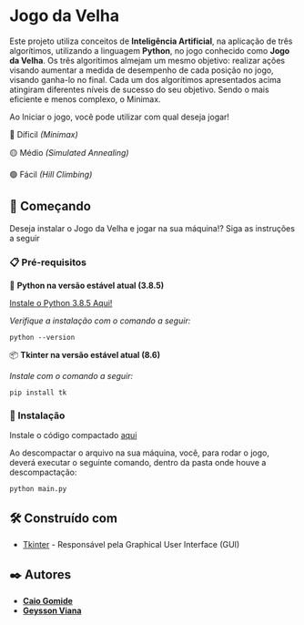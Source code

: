 # Jogo da Velha

Este projeto utiliza conceitos de **Inteligência Artificial**, na aplicação de três algorítimos, utilizando a linguagem **Python**, no jogo conhecido como **Jogo da Velha**. Os três algorítimos almejam um mesmo objetivo: realizar ações visando aumentar a medida de desempenho de cada posição no jogo, visando ganha-lo no final. Cada um dos algorítimos apresentados acima atingiram diferentes níveis de sucesso do seu objetivo. Sendo o mais eficiente e menos complexo, o Minimax. 

Ao Iniciar o jogo, você pode utilizar com qual deseja jogar!

   🔴 Díficil *(Minimax)*
   
   🟡 Médio *(Simulated Annealing)*
   
   🟢 Fácil *(Hill Climbing)*
  
## 🚀 Começando

 Deseja instalar o Jogo da Velha e jogar na sua máquina!? Siga as instruções a seguir
 
 ### 📋 Pré-requisitos
 
 
 🐍 **Python na versão estável atual (3.8.5)**
 
[Instale o Python 3.8.5 Aqui!](https://www.python.org/downloads/release/python-385/)
 
 *Verifique a instalação com o comando a seguir:*
 ``` 
python --version
 ```
📦 **Tkinter na versão estável atual (8.6)**

*Instale com o comando a seguir:*
  ```
 pip install tk
 ```

### 🔧 Instalação
 
Instale o código compactado [aqui](https://github.com/caiogomide/jogo-da-velha/archive/refs/heads/main.zip) 

Ao descompactar o arquivo na sua máquina, você, para rodar o jogo, deverá executar o seguinte comando, dentro da pasta onde houve a descompactação:
```
python main.py
```

## 🛠️ Construído com

* [Tkinter](https://docs.python.org/3/library/tkinter.html) - Responsável pela Graphical User Interface (GUI)

## ✒️ Autores

* [**Caio Gomide**](https://www.github.com/caiogomide)
* [**Geysson Viana**](https://www.github.com/geyssongg)
